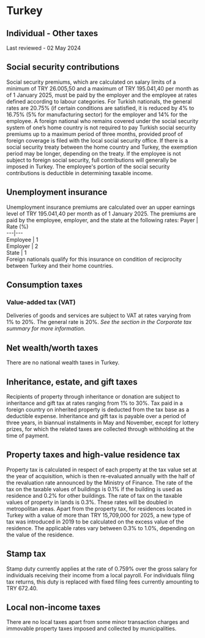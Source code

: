 # Turkey
## Individual - Other taxes
Last reviewed - 02 May 2024
## Social security contributions
Social security premiums, which are calculated on salary limits of a minimum of TRY 26.005,50 and a maximum of TRY 195.041,40 per month as of 1 January 2025, must be paid by the employer and the employee at rates defined according to labour categories. For Turkish nationals, the general rates are 20.75% (if certain conditions are satisfied, it is reduced by 4% to 16.75% (5% for manufacturing sector) for the employer and 14% for the employee.
A foreign national who remains covered under the social security system of one’s home country is not required to pay Turkish social security premiums up to a maximum period of three months, provided proof of foreign coverage is filed with the local social security office. If there is a social security treaty between the home country and Turkey, the exemption period may be longer, depending on the treaty. If the employee is not subject to foreign social security, full contributions will generally be imposed in Turkey.
The employee's portion of the social security contributions is deductible in determining taxable income.
## Unemployment insurance
Unemployment insurance premiums are calculated over an upper earnings level of TRY 195.041,40 per month as of 1 January 2025. The premiums are paid by the employee, employer, and the state at the following rates:
Payer | Rate (%)  
---|---  
Employee | 1  
Employer | 2  
State | 1  
Foreign nationals qualify for this insurance on condition of reciprocity between Turkey and their home countries.
## Consumption taxes
### Value-added tax (VAT)
Deliveries of goods and services are subject to VAT at rates varying from 1% to 20%. The general rate is 20%. _See the section in the Corporate tax summary for more information._
## Net wealth/worth taxes 
There are no national wealth taxes in Turkey.
## Inheritance, estate, and gift taxes
Recipients of property through inheritance or donation are subject to inheritance and gift tax at rates ranging from 1% to 30%. Tax paid in a foreign country on inherited property is deducted from the tax base as a deductible expense. Inheritance and gift tax is payable over a period of three years, in biannual instalments in May and November, except for lottery prizes, for which the related taxes are collected through withholding at the time of payment.
## Property taxes and high-value residence tax
Property tax is calculated in respect of each property at the tax value set at the year of acquisition, which is then re-evaluated annually with the half of the revaluation rate announced by the Ministry of Finance. The rate of the tax on the taxable values of buildings is 0.1% if the building is used as residence and 0.2% for other buildings. The rate of tax on the taxable values of property in lands is 0.3%. These rates will be doubled in metropolitan areas.
Apart from the property tax, for residences located in Turkey with a value of more than TRY 15,709,000 for 2025, a new type of tax was introduced in 2019 to be calculated on the excess value of the residence. The applicable rates vary between 0.3% to 1.0%, depending on the value of the residence.
## Stamp tax
Stamp duty currently applies at the rate of 0.759% over the gross salary for individuals receiving their income from a local payroll. For individuals filing tax returns, this duty is replaced with fixed filing fees currently amounting to TRY 672.40.
## Local non-income taxes
There are no local taxes apart from some minor transaction charges and immovable property taxes imposed and collected by municipalities.
